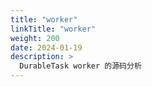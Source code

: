 ```yaml
---
title: "worker"
linkTitle: "worker"
weight: 200
date: 2024-01-19
description: >
  DurableTask worker 的源码分析
---
```




